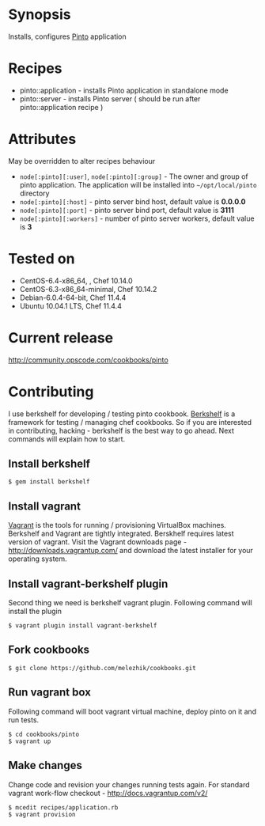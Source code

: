 # Synopsis
Installs, configures [Pinto](http://search.cpan.org/perldoc?Pinto) application 

# Recipes
* pinto::application - installs Pinto application in standalone mode
* pinto::server - installs Pinto server ( should be run after pinto::application recipe )

# Attributes 
May be overridden to alter recipes behaviour 

* `node[:pinto][:user]`, `node[:pinto][:group]` - The owner and group of pinto application. The application will be installed into `~/opt/local/pinto` directory
* `node[:pinto][:host]` - pinto server bind host, default value is **0.0.0.0**
* `node[:pinto][:port]` - pinto server bind port, default value is **3111**
* `node[:pinto][:workers]` - number of pinto server workers, default value is **3**


# Tested on
* CentOS-6.4-x86_64, , Chef 10.14.0
* CentOS-6.3-x86_64-minimal, Chef 10.14.2
* Debian-6.0.4-64-bit, Chef 11.4.4
* Ubuntu 10.04.1 LTS, Chef 11.4.4 

# Current release
http://community.opscode.com/cookbooks/pinto

# Contributing 
I use berkshelf for developing / testing pinto cookbook. [Berkshelf](http://berkshelf.com/) is a framework for testing / managing chef cookbooks. 
So if you are interested in contributing, hacking - berkshelf is the best way to go ahead. Next commands will explain how to start. 

## Install berkshelf

    $ gem install berkshelf

## Install vagrant
[Vagrant](http://www.vagrantup.com/) is the tools for running / provisioning VirtualBox machines. 
Berkshelf and Vagrant are tightly integrated. Berskhelf requires latest version of vagrant. 
Visit the Vagrant downloads page - http://downloads.vagrantup.com/ and download the latest installer for your operating system.

## Install vagrant-berkshelf plugin
Second thing we need is berkshelf vagrant plugin. Following command will install the plugin

    $ vagrant plugin install vagrant-berkshelf 
    
## Fork cookbooks 

    $ git clone https://github.com/melezhik/cookbooks.git

## Run vagrant box 
Following command will boot vagrant virtual machine, deploy pinto on it and run tests.

    $ cd cookbooks/pinto
    $ vagrant up
  
## Make changes
Change code and revision your changes running tests again. For standard vagrant work-flow checkout - http://docs.vagrantup.com/v2/

    $ mcedit recipes/application.rb
    $ vagrant provision
    
